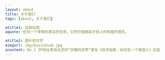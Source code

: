 ```yaml
---
layout: about
title: 关于我们
tags: [about, 关于我们]

atitle1: 这是标题
aquote: 任何一个卑微的真实的生命，它的价值都高于纸上的辉煌的理念。

atitle2: 图片和文字
aimgurl: img/business6.jpg
acontent: No.1 IP地址来自北京的“优雅的世界”曾在《技术指南：如何生一个美国人》后留言说道：<br/> No.4 淡淡的影子有没有用呢？一天没用，一年没用，可能一代也没用，不过下一代，就很难说了。
---
```

